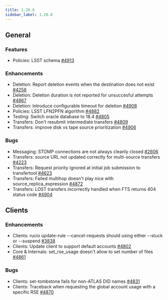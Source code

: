 ```yaml
---
title: 1.26.6
sidebar_label: 1.26.6
---
```


## General

### Features

- Policies: LSST schema [#4913](https://github.com/rucio/rucio/issues/4913)

### Enhancements

- Deletion: Report deletion events when the destination does not exist [#4258](https://github.com/rucio/rucio/issues/4258)
- Deletion: Deletion duration is not reported for unsuccesful attempts [#4867](https://github.com/rucio/rucio/issues/4867)
- Deletion: Introduce configurable timeout for deletion [#4908](https://github.com/rucio/rucio/issues/4908)
- Policies: LSST LFN2PFN algorithm [#4882](https://github.com/rucio/rucio/issues/4882)
- Testing: Switch oracle database to 18.4 [#4805](https://github.com/rucio/rucio/issues/4805)
- Transfers: Don't resubmit intermediate transfers [#4809](https://github.com/rucio/rucio/issues/4809)
- Transfers: improve disk vs tape source prioritization [#4906](https://github.com/rucio/rucio/issues/4906)

### Bugs

- Messaging: STOMP connections are not always cleanly closed [#2606](https://github.com/rucio/rucio/issues/2606)
- Transfers: source URL not updated correctly for multi-source transfers [#4223](https://github.com/rucio/rucio/issues/4223)
- Transfers: Request priority ignored at initial job submission to transfertool  [#4623](https://github.com/rucio/rucio/issues/4623)
- Transfers: Failed multihop doesn't play nice with source_replica_expression [#4872](https://github.com/rucio/rucio/issues/4872)
- Transfers: LOST transfers incorrectly handled when FTS returns 404 status code [#4904](https://github.com/rucio/rucio/issues/4904)

## Clients

### Enhancements

- Clients: rucio update-rule --cancel-requests should using either --stuck or --suspend [#3838](https://github.com/rucio/rucio/issues/3838)
- Clients: Update client to support default accounts [#4802](https://github.com/rucio/rucio/issues/4802)
- Core & Internals: set_rse_usage doesn't allow to set number of files [#4861](https://github.com/rucio/rucio/issues/4861)

### Bugs

- Clients: set-tombstone fails for non-ATLAS DID names [#4831](https://github.com/rucio/rucio/issues/4831)
- Clients: Traceback when requesting the global account usage with a specific RSE [#4870](https://github.com/rucio/rucio/issues/4870)
